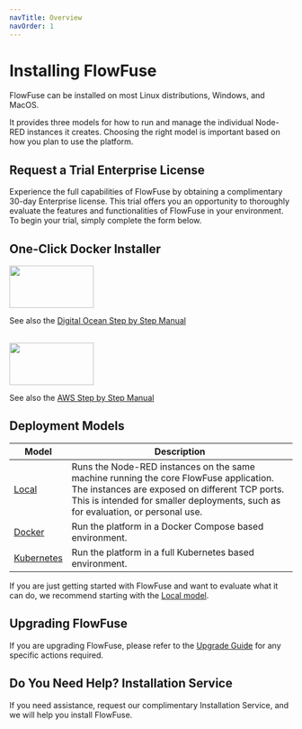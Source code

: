 ```yaml
---
navTitle: Overview
navOrder: 1
---
```

# Installing FlowFuse

FlowFuse can be installed on most Linux distributions, Windows, and MacOS.

It provides three models for how to run and manage the individual Node-RED instances
it creates. Choosing the right model is important based on how you plan to use
the platform.

## Request a Trial Enterprise License

Experience the full capabilities of FlowFuse by obtaining a complimentary 30-day Enterprise license. This trial offers you an opportunity to thoroughly evaluate the features and functionalities of FlowFuse in your environment. To begin your trial, simply complete the form below.

<div id="license-message"></div>

<script charset="utf-8" type="text/javascript" src="//js-eu1.hsforms.net/forms/embed/v2.js"></script>
<script>
function GenerateLicense(formData) {
    if (formData) {
        const jsonData = typeof formData === 'object' ? JSON.stringify(formData) : formData;

        fetch('https://energetic-sanderling-4472.flowfuse.cloud/license/trial', {
            method: 'POST',
            headers: {
                'Content-Type': 'application/json',
            },
            body: jsonData
        })
        .then(response => {
            if (!response.ok) {
                throw new Error('Network response was not ok');
            }
            return response.json();
        })
        .then(data => {
            const messageElement = document.getElementById('license-message');
            if (messageElement) {
                messageElement.innerHTML = `<p><strong>Thank you for requesting a trial license. Below is your license key. Please copy it and save it securely, as it will not be available again if you leave, come back, or refresh the screen:</strong></p><code style="display:block;overflow-wrap: anywhere;padding: 10px;border: 1px solid lightgray;margin-top: 10px;"">${data[0].license}</code>`;

            } else {
                console.error('Message element not found');
            }
        })
        .catch(error => {
            const messageElement = document.getElementById('license-message');
            if (messageElement) {
                messageElement.textContent = 'Error generating license. Please try again later.';
            } else {
                console.error('Message element not found');
            }
        });
    }
}

hbspt.forms.create({
    region: "eu1",
    portalId: "26586079",
    formId: "41e858e1-6756-45be-9082-3980237fa229",
    onFormSubmitted: function ($form, data) {
        GenerateLicense(data.submissionValues);
    }
});
</script>

## One-Click Docker Installer

<a href="https://marketplace.digitalocean.com/apps/flowforge"><img src="https://upload.wikimedia.org/wikipedia/commons/f/ff/DigitalOcean_logo.svg"  width="150" height="75"></a>

See also the [Digital Ocean Step by Step Manual](/docs/install/docker/digital-ocean.md)

<br>
<a href="https://aws.amazon.com/marketplace/pp/prodview-3ycrknfg67rug?sr=0-1&ref_=beagle&applicationId=AWSMPContessa"><img src="https://upload.wikimedia.org/wikipedia/commons/9/93/Amazon_Web_Services_Logo.svg"  width="150" height="75"></a>

See also the [AWS Step by Step Manual](/docs/install/docker/aws-marketplace.md)
## Deployment Models

Model      | Description        
-----------|--------------------
[Local](/docs/install/local/README.md)           | Runs the Node-RED instances on the same machine running the core FlowFuse application. The instances are exposed on different TCP ports. This is intended for smaller deployments, such as for evaluation, or personal use.
[Docker](/docs/install/docker/README.md)         | Run the platform in a Docker Compose based environment.
[Kubernetes](/docs/install/kubernetes/README.md) | Run the platform in a full Kubernetes based environment.


If you are just getting started with FlowFuse and want to evaluate what it can do,
we recommend starting with the [Local model](/docs/install/local/README.md).

## Upgrading FlowFuse

If you are upgrading FlowFuse, please refer to the [Upgrade Guide](/docs/upgrade/README.md)
for any specific actions required.

## Do You Need Help? Installation Service

If you need assistance, request our complimentary Installation Service, and we will help you install FlowFuse.

<script charset="utf-8" type="text/javascript" src="//js-eu1.hsforms.net/forms/embed/v2.js"></script>
<script>
  hbspt.forms.create({
    region: "eu1",
    portalId: "26586079",
    formId: "22edc659-d098-4767-aeb1-6480daae41ad"
  });
</script>
